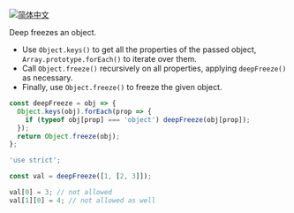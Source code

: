 
<a href="./README.zh-CN.md" target="_blank"><img src="https://img.shields.io/badge/-%E7%AE%80%E4%BD%93%E4%B8%AD%E6%96%87-gray" alt="简体中文"/></a>

Deep freezes an object.

- Use `Object.keys()` to get all the properties of the passed object, `Array.prototype.forEach()` to iterate over them.
- Call `Object.freeze()` recursively on all properties, applying `deepFreeze()` as necessary.
- Finally, use `Object.freeze()` to freeze the given object.

```js
const deepFreeze = obj => {
  Object.keys(obj).forEach(prop => {
    if (typeof obj[prop] === 'object') deepFreeze(obj[prop]);
  });
  return Object.freeze(obj);
};
```

```js
'use strict';

const val = deepFreeze([1, [2, 3]]);

val[0] = 3; // not allowed
val[1][0] = 4; // not allowed as well
```
